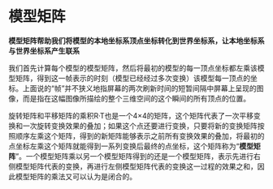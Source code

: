 # 模型矩阵

**模型矩阵帮助我们将模型的本地坐标系顶点坐标转化到世界坐标系，让本地坐标系与世界坐标系产生联系**

我们首先计算每个模型的模型矩阵，然后将最初的模型的每一顶点坐标都左乘该模型矩阵，得到这一帧表示的时刻（模型已经经过多次变换）该模型每一顶点的坐标。上面说的“帧”并不狭义地指屏幕的两次刷新时间的短暂间隔中屏幕上呈现的图像，而是指在这幅图像所描绘的整个三维空间的这个瞬间的所有顶点的位置。

旋转矩阵和平移矩阵的乘积R·T也是一个4×4的矩阵，这个矩阵代表了一次平移变换和一次旋转变换效果的叠加；如果这个点还要进行变换，只要将新的变换矩阵按照顺序左乘这个矩阵，得到的新矩阵能够表示之前所有变换效果的叠加，将最初的点坐标左乘这个矩阵就能得到一系列变换后最终的点坐标，这个矩阵称为“**模型矩阵**”。一个模型矩阵乘以另一个模型矩阵得到的还是一个模型矩阵，表示先进行右侧模型矩阵代表的变换，再进行左侧模型矩阵代表的变换这一过程的效果之和，因此模型矩阵的乘法又可以认为是闭合的。